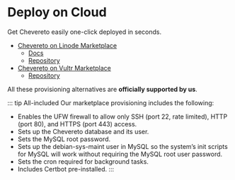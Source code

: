 # Deploy on Cloud

Get Chevereto easily one-click deployed in seconds.

* [Chevereto on Linode Marketplace](https://www.linode.com/marketplace/apps/chevereto/chevereto/?r=b14b22fdc1bf3f958fdf294c5a8624627d7f2315)
  * [Docs](https://www.linode.com/docs/guides/deploying-chevereto-marketplace-app/?r=b14b22fdc1bf3f958fdf294c5a8624627d7f2315)
  * [Repository](https://github.com/chevereto/linode-marketplace)
* [Chevereto on Vultr Marketplace](https://vultr.grsm.io/rodolfoberrios5076)
  * [Repository](https://github.com/chevereto/vultr-marketplace)

All these provisioning alternatives are **officially supported by us**.

::: tip All-included
Our marketplace provisioning includes the following:

* Enables the UFW firewall to allow only SSH (port 22, rate limited), HTTP (port 80), and HTTPS (port 443) access.
* Sets up the Chevereto database and its user.
* Sets the MySQL root password.
* Sets up the debian-sys-maint user in MySQL so the system’s init scripts for MySQL will work without requiring the MySQL root user password.
* Sets the cron required for background tasks.
* Includes Certbot pre-installed.
:::
